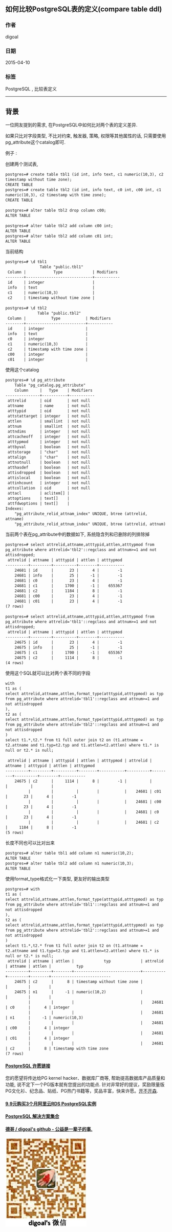 ## 如何比较PostgreSQL表的定义(compare table ddl)  
      
### 作者      
digoal      
      
### 日期      
2015-04-10      
      
### 标签      
PostgreSQL , 比较表定义  
      
----      
      
## 背景      
一位网友提到的需求, 在PostgreSQL中如何比对两个表的定义差异.  
  
如果只比对字段类型, 不比对约束, 触发器, 策略, 权限等其他属性的话, 只需要使用pg_attribute这个catalog即可.  
  
例子 :   
  
创建两个测试表,   
  
```  
postgres=# create table tbl1 (id int, info text, c1 numeric(10,3), c2 timestamp without time zone);  
CREATE TABLE  
postgres=# create table tbl2 (id int, info text, c0 int, c00 int, c1 numeric(10,3), c2 timestamp with time zone);  
CREATE TABLE  
  
postgres=# alter table tbl2 drop column c00;  
ALTER TABLE  
  
postgres=# alter table tbl2 add column c00 int;  
ALTER TABLE  
postgres=# alter table tbl2 add column c01 int;  
ALTER TABLE  
```  
  
当前结构  
  
```  
postgres=# \d tbl1  
               Table "public.tbl1"  
 Column |            Type             | Modifiers   
--------+-----------------------------+-----------  
 id     | integer                     |   
 info   | text                        |   
 c1     | numeric(10,3)               |   
 c2     | timestamp without time zone |   
  
postgres=# \d tbl2  
              Table "public.tbl2"  
 Column |           Type           | Modifiers   
--------+--------------------------+-----------  
 id     | integer                  |   
 info   | text                     |   
 c0     | integer                  |   
 c1     | numeric(10,3)            |   
 c2     | timestamp with time zone |   
 c00    | integer                  |   
 c01    | integer                  |   
```  
  
使用这个catalog  
  
```  
postgres=# \d pg_attribute  
    Table "pg_catalog.pg_attribute"  
    Column     |   Type    | Modifiers   
---------------+-----------+-----------  
 attrelid      | oid       | not null  
 attname       | name      | not null  
 atttypid      | oid       | not null  
 attstattarget | integer   | not null  
 attlen        | smallint  | not null  
 attnum        | smallint  | not null  
 attndims      | integer   | not null  
 attcacheoff   | integer   | not null  
 atttypmod     | integer   | not null  
 attbyval      | boolean   | not null  
 attstorage    | "char"    | not null  
 attalign      | "char"    | not null  
 attnotnull    | boolean   | not null  
 atthasdef     | boolean   | not null  
 attisdropped  | boolean   | not null  
 attislocal    | boolean   | not null  
 attinhcount   | integer   | not null  
 attcollation  | oid       | not null  
 attacl        | aclitem[] |   
 attoptions    | text[]    |   
 attfdwoptions | text[]    |   
Indexes:  
    "pg_attribute_relid_attnam_index" UNIQUE, btree (attrelid, attname)  
    "pg_attribute_relid_attnum_index" UNIQUE, btree (attrelid, attnum)  
```  
  
当前两个表在pg_attribute中的数据如下, 系统隐含列和已删除的列排除掉  
  
```  
postgres=# select attrelid,attname,atttypid,attlen,atttypmod from pg_attribute where attrelid='tbl2'::regclass and attnum>=1 and not attisdropped;  
 attrelid | attname | atttypid | attlen | atttypmod   
----------+---------+----------+--------+-----------  
    24681 | id      |       23 |      4 |        -1  
    24681 | info    |       25 |     -1 |        -1  
    24681 | c0      |       23 |      4 |        -1  
    24681 | c1      |     1700 |     -1 |    655367  
    24681 | c2      |     1184 |      8 |        -1  
    24681 | c00     |       23 |      4 |        -1  
    24681 | c01     |       23 |      4 |        -1  
(7 rows)  
  
postgres=# select attrelid,attname,atttypid,attlen,atttypmod from pg_attribute where attrelid='tbl1'::regclass and attnum>=1 and not attisdropped;  
 attrelid | attname | atttypid | attlen | atttypmod   
----------+---------+----------+--------+-----------  
    24675 | id      |       23 |      4 |        -1  
    24675 | info    |       25 |     -1 |        -1  
    24675 | c1      |     1700 |     -1 |    655367  
    24675 | c2      |     1114 |      8 |        -1  
(4 rows)  
```  
  
使用这个SQL就可以比对两个表不同的字段  
  
```  
with   
t1 as (  
select attrelid,attname,attlen,format_type(atttypid,atttypmod) as typ from pg_attribute where attrelid='tbl1'::regclass and attnum>=1 and not attisdropped  
),  
t2 as (  
select attrelid,attname,attlen,format_type(atttypid,atttypmod) as typ from pg_attribute where attrelid='tbl2'::regclass and attnum>=1 and not attisdropped  
)  
select t1.*,t2.* from t1 full outer join t2 on (t1.attname = t2.attname and t1.typ=t2.typ and t1.attlen=t2.attlen) where t1.* is null or t2.* is null;  
  
 attrelid | attname | atttypid | attlen | atttypmod | attrelid | attname | atttypid | attlen | atttypmod   
----------+---------+----------+--------+-----------+----------+---------+----------+--------+-----------  
    24675 | c2      |     1114 |      8 |        -1 |          |         |          |        |            
          |         |          |        |           |    24681 | c01     |       23 |      4 |        -1  
          |         |          |        |           |    24681 | c00     |       23 |      4 |        -1  
          |         |          |        |           |    24681 | c0      |       23 |      4 |        -1  
          |         |          |        |           |    24681 | c2      |     1184 |      8 |        -1  
(5 rows)  
```  
  
长度不同也可以比对出来  
  
```  
postgres=# alter table tbl1 add column n1 numeric(10,2);  
ALTER TABLE  
postgres=# alter table tbl2 add column n1 numeric(10,3);  
ALTER TABLE  
```  
  
使用format_type格式化一下类型, 更友好的输出类型  
  
```  
postgres=# with                                           
t1 as (  
select attrelid,attname,attlen,format_type(atttypid,atttypmod) as typ from pg_attribute where attrelid='tbl1'::regclass and attnum>=1 and not attisdropped  
),  
t2 as (  
select attrelid,attname,attlen,format_type(atttypid,atttypmod) as typ from pg_attribute where attrelid='tbl2'::regclass and attnum>=1 and not attisdropped  
)  
select t1.*,t2.* from t1 full outer join t2 on (t1.attname = t2.attname and t1.typ=t2.typ and t1.attlen=t2.attlen) where t1.* is null or t2.* is null;  
 attrelid | attname | attlen |             typ             | attrelid | attname | attlen |           typ              
----------+---------+--------+-----------------------------+----------+---------+--------+--------------------------  
    24675 | c2      |      8 | timestamp without time zone |          |         |        |   
    24675 | n1      |     -1 | numeric(10,2)               |          |         |        |   
          |         |        |                             |    24681 | c0      |      4 | integer  
          |         |        |                             |    24681 | n1      |     -1 | numeric(10,3)  
          |         |        |                             |    24681 | c00     |      4 | integer  
          |         |        |                             |    24681 | c01     |      4 | integer  
          |         |        |                             |    24681 | c2      |      8 | timestamp with time zone  
(7 rows)  
```  
  
  
  
  
  
  
  
  
  
  
  
  
  
  
  
  
  
  
  
  
  
  
  
  
  
  
  
  
  
  
  
  
  
  
  
  
  
  
  
  
  
  
  
  
  
  
  
  
  
  
  
  
  
  
  
  
  
  
  
  
  
  
  
  
  
  
  
  
  
  
  
  
  
  
#### [PostgreSQL 许愿链接](https://github.com/digoal/blog/issues/76 "269ac3d1c492e938c0191101c7238216")
您的愿望将传达给PG kernel hacker、数据库厂商等, 帮助提高数据库产品质量和功能, 说不定下一个PG版本就有您提出的功能点. 针对非常好的提议，奖励限量版PG文化衫、纪念品、贴纸、PG热门书籍等，奖品丰富，快来许愿。[开不开森](https://github.com/digoal/blog/issues/76 "269ac3d1c492e938c0191101c7238216").  
  
  
#### [9.9元购买3个月阿里云RDS PostgreSQL实例](https://www.aliyun.com/database/postgresqlactivity "57258f76c37864c6e6d23383d05714ea")
  
  
#### [PostgreSQL 解决方案集合](https://yq.aliyun.com/topic/118 "40cff096e9ed7122c512b35d8561d9c8")
  
  
#### [德哥 / digoal's github - 公益是一辈子的事.](https://github.com/digoal/blog/blob/master/README.md "22709685feb7cab07d30f30387f0a9ae")
  
  
![digoal's wechat](../pic/digoal_weixin.jpg "f7ad92eeba24523fd47a6e1a0e691b59")
  
